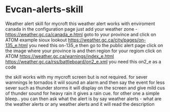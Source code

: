 # Evcan-alerts-skill

Weather alert skill for mycroft
this weather alert  works with enviroment canada  in the configuration page 
just add your weather zone  - https://weather.gc.ca/canada_e.html  goto to your province and click on ATOM 
example sioux lookout
https://weather.gc.ca/city/pages/on-135_e.html   you need this on-135_e
then go to the public alert page click on the image where your province is and then region  for your regiom click on ATOM 
https://weather.gc.ca/warnings/index_e.html
https://weather.gc.ca/rss/battleboard/on2_e.xml  you need this on2_e as a code

the skill works with my mycroft screen but is not required.     for  sever warnnings Ie tornados  it wiil sound an alarm and then say the event
for less sever such as thunder storms  it will  display on the screen and give mild cus of thunder sound  for  heavy rain it gives a  rain cue.  for other one a simple bleep..
 you can then ask what the alert is by say weather alerts - what are the weather alerts or any weather alerts and it will read the description
